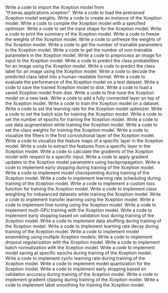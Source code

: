 Write a code to import the Xception model from "tf.keras.applications.xception".
Write a code to load the pretrained Xception model weights.
Write a code to create an instance of the Xception model.
Write a code to compile the Xception model with a specified optimizer.
Write a code to set the input shape for the Xception model.
Write a code to print the summary of the Xception model.
Write a code to freeze the weights of the Xception model.
Write a code to unfreeze the weights of the Xception model.
Write a code to get the number of trainable parameters in the Xception model.
Write a code to get the number of non-trainable parameters in the Xception model.
Write a code to preprocess an image for input to the Xception model.
Write a code to predict the class probabilities for an image using the Xception model.
Write a code to predict the class label for an image using the Xception model.
Write a code to decode the predicted class label into a human-readable format.
Write a code to evaluate the performance of the Xception model on a test dataset.
Write a code to save the trained Xception model to disk.
Write a code to load a saved Xception model from disk.
Write a code to fine-tune the Xception model on a new task.
Write a code to add a fully connected layer on top of the Xception model.
Write a code to train the Xception model on a dataset.
Write a code to set the learning rate for the Xception model optimizer.
Write a code to set the batch size for training the Xception model.
Write a code to set the number of epochs for training the Xception model.
Write a code to use data augmentation while training the Xception model.
Write a code to set the class weights for training the Xception model.
Write a code to visualize the filters in the first convolutional layer of the Xception model.
Write a code to visualize the feature maps of a specific layer in the Xception model.
Write a code to extract the features from a specific layer in the Xception model.
Write a code to calculate the gradients of the Xception model with respect to a specific input.
Write a code to apply gradient updates to the Xception model parameters using backpropagation.
Write a code to implement early stopping during training of the Xception model.
Write a code to implement model checkpointing during training of the Xception model.
Write a code to implement learning rate scheduling during training of the Xception model.
Write a code to implement a custom loss function for training the Xception model.
Write a code to implement class weighting for imbalanced datasets while training the Xception model.
Write a code to implement transfer learning using the Xception model.
Write a code to implement fine-tuning using the Xception model.
Write a code to implement multi-GPU training with the Xception model.
Write a code to implement early stopping based on validation loss during training of the Xception model.
Write a code to implement data shuffling during training of the Xception model.
Write a code to implement learning rate decay during training of the Xception model.
Write a code to implement model ensembling using multiple Xception models.
Write a code to implement dropout regularization with the Xception model.
Write a code to implement batch normalization with the Xception model.
Write a code to implement model saving at specific epochs during training of the Xception model.
Write a code to implement cyclic learning rate during training of the Xception model.
Write a code to implement model quantization for the Xception model.
Write a code to implement early stopping based on validation accuracy during training of the Xception model.
Write a code to implement gradient clipping during training of the Xception model.
Write a code to implement label smoothing for training the Xception model.